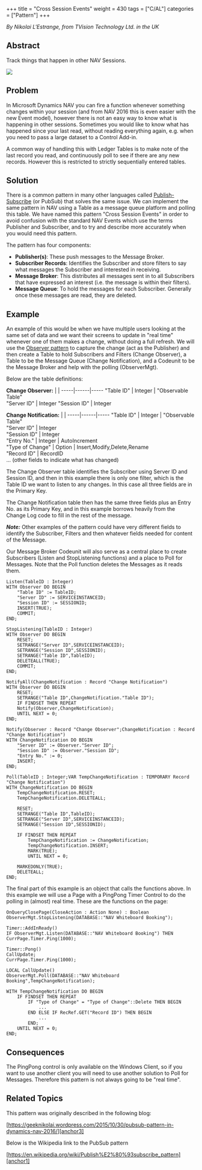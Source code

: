 +++
title = "Cross Session Events"
weight = 430
tags = ["C/AL"]
categories = ["Pattern"]
+++

_By Nikolai L'Estrange, from TVision Technology Ltd. in the UK_  

## Abstract

Track things that happen in other NAV Sessions.

[![ ][image0]][anchor0]

## Problem

In Microsoft Dynamics NAV you can fire a function whenever something changes within your session (and from NAV 2016 this is even easier with the new Event model), however there is not an easy way to know what is happening in other sessions. Sometimes you would like to know what has happened since your last read, without reading everything again, e.g. when you need to pass a large dataset to a Control Add-in.

A common way of handling this with Ledger Tables is to make note of the last record you read, and continuously poll to see if there are any new records. However this is restricted to strictly sequentially entered tables.

## Solution

There is a common pattern in many other languages called [Publish-Subscribe][anchor1] (or PubSub) that solves the same issue. We can implement the same pattern in NAV using a Table as a message queue platform and polling this table. We have named this pattern "Cross Session Events" in order to avoid confusion with the standard NAV Events which use the terms Publisher and Subscriber, and to try and describe more accurately when you would need this pattern.

The pattern has four components:

* **Publisher(s)**: These push messages to the Message Broker.
* **Subscriber Records**: Identifies the Subscriber and store filters to say what messages the Subscriber and interested in receiving.
* **Message Broker**: This distributes all messages sent in to all Subscribers that have expressed an interest (i.e. the message is within their filters). 
* **Message Queue**: To hold the messages for each Subscriber. Generally once these messages are read, they are deleted.

## Example

An example of this would be when we have multiple users looking at the same set of data and we want their screens to update in "real time" whenever one of them makes a change, without doing a full refresh. We will use the [Observer pattern][anchor2] to capture the change (act as the Publisher) and then create a Table to hold Subscribers and Filters (Change Observer), a Table to be the Message Queue (Change Notification), and a Codeunit to be the Message Broker and help with the polling (ObserverMgt).

Below are the table definitions:

**Change Observer:** | |
-----|------|-----
"Table ID" | Integer | "Observable Table"  
"Server ID" | Integer
"Session ID" | Integer
    
**Change Notification:** | |
-----|------|-----
"Table ID" | Integer | "Observable Table"  
"Server ID" | Integer  
"Session ID" | Integer   
"Entry No." | Integer | AutoIncrement  
"Type of Change" | Option | Insert,Modify,Delete,Rename  
"Record ID" | RecordID  
... (other fields to indicate what has changed)  

The Change Observer table identifies the Subscriber using Server ID and Session ID, and then in this example there is only one filter, which is the Table ID we want to listen to any changes. In this case all three fields are in the Primary Key.

The Change Notification table then has the same three fields plus an Entry No. as its Primary Key, and in this example borrows heavily from the Change Log code to fill in the rest of the message.

_**Note:**_ Other examples of the pattern could have very different fields to identify the Subscriber, Filters and then whatever fields needed for content of the Message.

Our Message Broker Codeunit will also serve as a central place to create Subscribers (Listen and StopListening functions) and a place to Poll for Messages. Note that the Poll function deletes the Messages as it reads them.
```al
Listen(TableID : Integer)
WITH Observer DO BEGIN
    "Table ID" := TableID;
    "Server ID" := SERVICEINSTANCEID;
    "Session ID" := SESSIONID;
    INSERT(TRUE);
    COMMIT;
END;

StopListening(TableID : Integer)
WITH Observer DO BEGIN
    RESET;
    SETRANGE("Server ID",SERVICEINSTANCEID);
    SETRANGE("Session ID",SESSIONID);
    SETRANGE("Table ID",TableID);
    DELETEALL(TRUE);
    COMMIT;
END;

NotifyAll(ChangeNotification : Record "Change Notification")
WITH Observer DO BEGIN
    RESET;
    SETRANGE("Table ID",ChangeNotification."Table ID");
    IF FINDSET THEN REPEAT
    Notify(Observer,ChangeNotification);
    UNTIL NEXT = 0; 
END;

Notify(Observer : Record "Change Observer";ChangeNotification : Record "Change Notification")
WITH ChangeNotification DO BEGIN
    "Server ID" := Observer."Server ID";
    "Session ID" := Observer."Session ID";
    "Entry No." := 0;
    INSERT;
END;

Poll(TableID : Integer;VAR TempChangeNotification : TEMPORARY Record "Change Notification")
WITH ChangeNotification DO BEGIN
    TempChangeNotification.RESET;
    TempChangeNotification.DELETEALL;

    RESET;
    SETRANGE("Table ID",TableID);
    SETRANGE("Server ID",SERVICEINSTANCEID);
    SETRANGE("Session ID",SESSIONID);

    IF FINDSET THEN REPEAT
        TempChangeNotification := ChangeNotification;
        TempChangeNotification.INSERT;
        MARK(TRUE);
        UNTIL NEXT = 0;

    MARKEDONLY(TRUE);
    DELETEALL;
END;
```

The final part of this example is an object that calls the functions above. In this example we will use a Page with a PingPong Timer Control to do the polling in (almost) real time. These are the functions on the page:

```al
OnQueryClosePage(CloseAction : Action None) : Boolean
ObserverMgt.StopListening(DATABASE::"NAV Whiteboard Booking");

Timer::AddInReady()
IF ObserverMgt.Listen(DATABASE::"NAV Whiteboard Booking") THEN
CurrPage.Timer.Ping(1000);

Timer::Pong()
CallUpdate;
CurrPage.Timer.Ping(1000);

LOCAL CallUpdate()
ObserverMgt.Poll(DATABASE::"NAV Whiteboard Booking",TempChangeNotification);

WITH TempChangeNotification DO BEGIN
    IF FINDSET THEN REPEAT
        IF "Type of Change" = "Type of Change"::Delete THEN BEGIN
            ...
        END ELSE IF RecRef.GET("Record ID") THEN BEGIN
            ...
        END;
    UNTIL NEXT = 0;
END;
```

## Consequences

The PingPong control is only available on the Windows Client, so if you want to use another client you will need to use another solution to Poll for Messages. Therefore this pattern is not always going to be "real time".

## Related Topics

This pattern was originally described in the following blog:

[https://geeknikolai.wordpress.com/2015/10/30/pubsub-pattern-in-dynamics-nav-2016/][anchor3]

Below is the Wikipedia link to the PubSub pattern

[https://en.wikipedia.org/wiki/Publish%E2%80%93subscribe_pattern][anchor1]



[anchor0]: PubSub.png
[anchor1]: https://en.wikipedia.org/wiki/Publish%E2%80%93subscribe_pattern
[anchor2]: /navpatterns/1-patterns/observer/
[anchor3]: https://geeknikolai.wordpress.com/2015/10/30/pubsub-pattern-in-dynamics-nav-2016/


[image0]: PubSub.png
